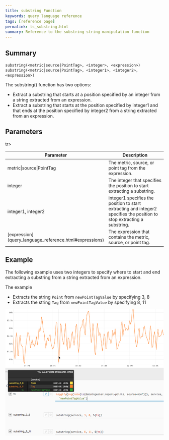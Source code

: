 ```yaml
---
title: substring Function
keywords: query language reference
tags: [reference page]
permalink: ts_substring.html
summary: Reference to the substring string manipulation function
---
```

## Summary
```
substring(<metric|source|PointTag>, <integer>, <expression>)
substring(<metric|source|PointTag>, <integer1>, <integer2>, <expression>)
```
The substring() function has two options:
* Extract a substring that starts at a position specified by an integer from a string extracted from an expression.
* Extract a substring that starts at the position specified by integer1 and that ends at the position specified by integer2 from a string extracted from an expression.


## Parameters
<table style="width: 100%;">
<tbody>
<thead>
<tr><th width="30%">Parameter</th><th width="70%">Description</th></tr>
</thead>
<tr>
<td>metric|source|PointTag</td>
<td>The metric, source, or point tag from the expression.</td></tr>
<tr>
<td>integer</td>
<td>The integer that specifies the position to start extracting a substring. </td></tr>
tr>
<td>integer1, integer2</td>
<td>integer1 specifies the position to start extracting and integer2 specifies the position to stop extracting a substring. </td></tr>
<tr>
<td markdown="span"> [expression](query_language_reference.html#expressions)</td>
<td>The expression that contains the metric, source, or point tag.</td></tr>
</tbody>
</table>


## Example

The following example uses two integers to specify where to start and end extracting a substring from a string extracted from an expression.

The example
* Extracts the string `Point` from `newPointTagValue` by specifying 3, 8
* Extracts the string `Tag` from `newPointTagValue` by specifying 8, 11


![ts substring example](images/ts_substring.png)
